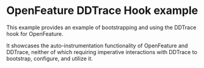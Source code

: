 # OpenFeature DDTrace Hook example

This example provides an example of bootstrapping and using the DDTrace hook for OpenFeature.

It showcases the auto-instrumentation functionality of OpenFeature and DDTrace, neither of which requiring imperative interactions with DDTrace to bootstrap, configure, and utilize it.
